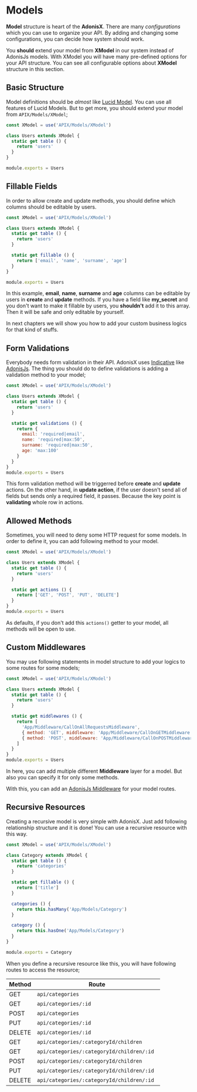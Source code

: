 # Models

**Model** structure is heart of the **AdonisX**. There are many *configurations* which you can use to organize your API. By adding and changing some configurations, you can decide how system should work.

You **should** extend your model from **XModel** in our system instead of AdonisJs models. With XModel you will have many pre-defined options for your API structure. You can see all configurable options about **XModel** structure in this section.

## Basic Structure

Model definitions should be *almost* like [Lucid Model](https://adonisjs.com/docs/4.1/lucid). You can use all features of Lucid Models. But to get more, you should extend your model from `APIX/Models/XModel`;

```js
const XModel = use('APIX/Models/XModel')

class Users extends XModel {
  static get table () {
    return 'users'
  }
}

module.exports = Users
```

## Fillable Fields

In order to allow create and update methods, you should define which columns should be editable by users. 

```js
const XModel = use('APIX/Models/XModel')

class Users extends XModel {
  static get table () {
    return 'users'
  }

  static get fillable () {
    return ['email', 'name', 'surname', 'age']
  }
}

module.exports = Users
```

In this example, **email**, **name**, **surname** and **age** columns can be editable by users in **create** and **update** methods. If you have a field like **my_secret** and you don't want to make it fillable by users, you **shouldn't** add it to this array. Then it will be safe and only editable by yourself.

In next chapters we will show you how to add your custom business logics for that kind of stuffs.

## Form Validations

Everybody needs form validation in their API. AdonisX uses [Indicative](https://indicative-v5.adonisjs.com/) like [AdonisJs](https://adonisjs.com/docs/4.1/validator). The thing you should do to define validations is adding a validation method to your model;

```js
const XModel = use('APIX/Models/XModel')

class Users extends XModel {
  static get table () {
    return 'users'
  }

  static get validations () {
    return {
      email: 'required|email',
      name: 'required|max:50',
      surname: 'required|max:50',
      age: 'max:100'
    }
  }
}
module.exports = Users
```

This form validation method will be triggerred before **create** and **update** actions. On the other hand, in **update action**, if the user doesn't send all of fields but sends only a required field, it passes. Because the key point is **validating** whole row in actions.

## Allowed Methods

Sometimes, you will need to deny some HTTP request for some models. In order to define it, you can add following method to your model. 

```js
const XModel = use('APIX/Models/XModel')

class Users extends XModel {
  static get table () {
    return 'users'
  }

  static get actions () {
    return ['GET', 'POST', 'PUT', 'DELETE']
  }
}
module.exports = Users
```

As defaults, if you don't add this `actions()` getter to your model, all methods will be open to use.

## Custom Middlewares

You may use following statements in model structure to add your logics to some routes for some models;

```js
const XModel = use('APIX/Models/XModel')

class Users extends XModel {
  static get table () {
    return 'users'
  }

  static get middlewares () {
    return [
      'App/Middleware/CallOnAllRequestsMiddleware',
      { method: 'GET', middleware: 'App/Middleware/CallOnGETMiddleware' }
      { method: 'POST', middleware: 'App/Middleware/CallOnPOSTMiddleware' }
    ]
  }
}
module.exports = Users
```

In here, you can add multiple different **Middleware** layer for a model. But also you can specify it for only some methods.

With this, you can add an [AdonisJs Middleware](https://adonisjs.com/docs/4.1/middleware) for your model routes.

## Recursive Resources

Creating a recursive model is very simple with AdonisX. Just add following relationship structure and it is done! You can use a recursive resource with this way.

```js
const XModel = use('APIX/Models/XModel')

class Category extends XModel {
  static get table () {
    return 'categories'
  }

  static get fillable () {
    return ['title']
  }

  categories () {
    return this.hasMany('App/Models/Category')
  }

  category () {
    return this.hasOne('App/Models/Category')
  }
}

module.exports = Category
```

When you define a recursive resource like this, you will have following routes to access the resource;

| Method  | Route                                     |
|---------|-------------------------------------------|
| GET     | `api/categories`                          |
| GET     | `api/categories/:id`                      |
| POST    | `api/categories `                         |
| PUT     | `api/categories/:id `                     |
| DELETE  | `api/categories/:id `                     |
| GET     | `api/categories/:categoryId/children `    |
| GET     | `api/categories/:categoryId/children/:id `|
| POST    | `api/categories/:categoryId/children `    |
| PUT     | `api/categories/:categoryId/children/:id `|
| DELETE  | `api/categories/:categoryId/children/:id `|
